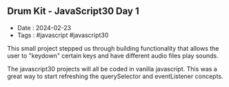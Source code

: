 ## Drum Kit - JavaScript30 Day 1

- Date : 2024-02-23
- Tags : #javascript #javascript30

This small project stepped us through building functionality that allows the user to "keydown" certain keys and have different
audio files play sounds.

The javascript30 projects will all be coded in vanilla javascript.  This was a great way to start refreshing the querySelector and eventListener concepts.
